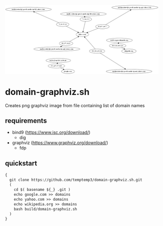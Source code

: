 ![quickstart generation 0](https://raw.githubusercontent.com/temptemp3/domain-graphviz.sh/master/assets/quickstart/0.png "quickstart generation 0")

# domain-graphviz.sh
Creates png graphviz image from file containing list of domain names

## requirements

+ bind9 (https://www.isc.org/download/) 
  + dig
+ graphviz (https://www.graphviz.org/download/)
  + fdp

## quickstart

```
{
  git clone https://github.com/temptemp3/domain-graphviz.sh.git
  (
    cd $( basename ${_} .git )
    echo google.com >> domains
    echo yahoo.com >> domains
    echo wikipedia.org >> domains
    bash build/domain-graphviz.sh
  )
}
```
